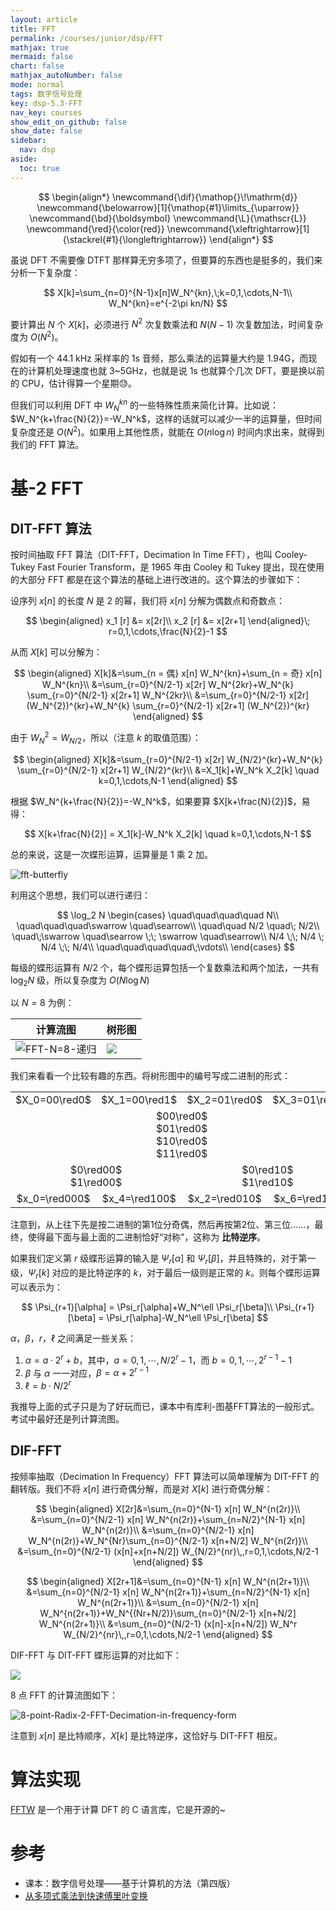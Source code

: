 ```yaml
---
layout: article
title: FFT
permalink: /courses/junior/dsp/FFT
mathjax: true
mermaid: false
chart: false
mathjax_autoNumber: false
mode: normal
tags: 数字信号处理
key: dsp-5.3-FFT
nav_key: courses
show_edit_on_github: false
show_date: false
sidebar:
  nav: dsp
aside:
  toc: true
---
```


<!--more-->

$$
\begin{align*}
\newcommand{\dif}{\mathop{}\!\mathrm{d}}
\newcommand{\belowarrow}[1]{\mathop{#1}\limits_{\uparrow}}
\newcommand{\bd}{\boldsymbol}
\newcommand{\L}{\mathscr{L}}
\newcommand{\red}{\color{red}}
\newcommand{\xleftrightarrow}[1]{\stackrel{#1}{\longleftrightarrow}}
\end{align*}
$$

虽说 DFT 不需要像 DTFT 那样算无穷多项了，但要算的东西也是挺多的，我们来分析一下复杂度：

$$
X[k]=\sum_{n=0}^{N-1}x[n]W_N^{kn},\;k=0,1,\cdots,N-1\\
W_N^{kn}=e^{-2\pi kn/N}
$$

要计算出 $N$ 个 $X[k]$，必须进行 $N^2$ 次复数乘法和 $N(N-1)$ 次复数加法，时间复杂度为 $O(N^2)$。

假如有一个 44.1 kHz 采样率的 1s 音频，那么乘法的运算量大约是 1.94G，而现在的计算机处理速度也就 3~5GHz，也就是说 1s 也就算个几次 DFT，要是换以前的 CPU，估计得算一个星期😓。

但我们可以利用 DFT 中 $W_N^{kn}$ 的一些特殊性质来简化计算。比如说：$W_N^{k+\frac{N}{2}}=-W_N^k$，这样的话就可以减少一半的运算量，但时间复杂度还是 $O(N^2)$。如果用上其他性质，就能在 $O(n\log n)$ 时间内求出来，就得到我们的 FFT 算法。

# 基-2 FFT

## DIT-FFT 算法

按时间抽取 FFT 算法（DIT-FFT，Decimation In Time FFT），也叫 Cooley-Tukey Fast Fourier Transform，是 1965 年由 Cooley 和 Tukey 提出，现在使用的大部分 FFT 都是在这个算法的基础上进行改进的。这个算法的步骤如下：

设序列 $x[n]$ 的长度 $N$ 是 $2$ 的幂，我们将 $x[n]$ 分解为偶数点和奇数点：

$$
\begin{aligned}
  x_1 [r] &= x[2r]\\
  x_2 [r] &= x[2r+1]
\end{aligned}\; r=0,1,\cdots,\frac{N}{2}-1
$$

从而 $X[k]$ 可以分解为：

$$
\begin{aligned}
  X[k]&=\sum_{n = 偶} x[n] W_N^{kn}+\sum_{n = 奇} x[n] W_N^{kn}\\
  &=\sum_{r=0}^{N/2-1} x[2r] W_N^{2kr}+W_N^{k} \sum_{r=0}^{N/2-1} x[2r+1] W_N^{2kr}\\
  &=\sum_{r=0}^{N/2-1} x[2r] (W_N^{2})^{kr}+W_N^{k} \sum_{r=0}^{N/2-1} x[2r+1] (W_N^{2})^{kr}
\end{aligned}
$$

由于 $W_N^2=W_{N/2}$，所以（注意 $k$ 的取值范围）：

$$
\begin{aligned}
  X[k]&=\sum_{r=0}^{N/2-1} x[2r] W_{N/2}^{kr}+W_N^{k} \sum_{r=0}^{N/2-1} x[2r+1] W_{N/2}^{kr}\\
  &=X_1[k]+W_N^k X_2[k] \quad k=0,1,\cdots,N-1
\end{aligned}
$$

根据 $W_N^{k+\frac{N}{2}}=-W_N^k$，如果要算 $X[k+\frac{N}{2}]$，易得：

$$
X[k+\frac{N}{2}] = X_1[k]-W_N^k X_2[k] \quad k=0,1,\cdots,N-1
$$

总的来说，这是一次蝶形运算，运算量是 1 乘 2 加。

<!-- ![fft-butterfly](/assets/images/fft-butterfly.png) -->

![fft-butterfly](https://i.loli.net/2020/12/03/YgU6vSwOE3kp5uN.png)

利用这个思想，我们可以进行递归：

$$
\log_2 N
\begin{cases}
\quad\quad\quad\quad N\\
\quad\quad\quad\swarrow \quad\searrow\\
\quad\quad N/2 \quad\; N/2\\
\quad\;\swarrow \quad\searrow \;\; \swarrow \quad\searrow\\
N/4 \;\; N/4 \; N/4 \;\; N/4\\
\quad\quad\quad\quad\;\vdots\\
\end{cases}
$$

每级的蝶形运算有 $N/2$ 个，每个蝶形运算包括一个复数乘法和两个加法，一共有 $\log_2 N$ 级，所以复杂度为 $O(N\log N)$

以 $N=8$ 为例：

<!-- ![FFT-N=8-递归](/assets/images/FFT-N=8-递归.png) -->

|计算流图|树形图|
|-------|-----|
|![FFT-N=8-递归](https://i.loli.net/2020/12/03/CkHVYhM86XbuAUR.png)|![](https://yangyh408.me/images/post_images/%E5%BF%AB%E9%80%9F%E5%82%85%E7%AB%8B%E5%8F%B6%E5%8F%98%E6%8D%A2(FFT)-01.png)|

我们来看看一个比较有趣的东西。将树形图中的编号写成二进制的形式：


<table>
<tr>
  <td style="text-align:center" colspan="1">$X_0=00\red0$</td>
  <td style="text-align:center" colspan="1">$X_1=00\red1$</td>
  <td style="text-align:center" colspan="1">$X_2=01\red0$</td>
  <td style="text-align:center" colspan="1">$X_3=01\red1$</td>
  <td style="text-align:center" colspan="1">$X_4=10\red0$</td>
  <td style="text-align:center" colspan="1">$X_5=10\red1$</td>
  <td style="text-align:center" colspan="1">$X_6=11\red0$</td>
  <td style="text-align:center" colspan="1">$X_7=11\red1$</td>
</tr>
<tr>
  <td style="text-align:center" colspan="4">$00\red0$<br>$01\red0$<br>$10\red0$<br>$11\red0$</td>
  <td style="text-align:center" colspan="4">$00\red1$<br>$01\red1$<br>$10\red1$<br>$11\red1$</td>
</tr>
<tr>
  <td style="text-align:center" colspan="2">$0\red00$<br>$1\red00$</td>
  <td style="text-align:center" colspan="2">$0\red10$<br>$1\red10$</td>
  <td style="text-align:center" colspan="2">$0\red01$<br>$1\red01$</td>
  <td style="text-align:center" colspan="2">$0\red11$<br>$1\red11$</td>
</tr>
<tr>
  <td style="text-align:center" colspan="1">$x_0=\red000$</td>
  <td style="text-align:center" colspan="1">$x_4=\red100$</td>
  <td style="text-align:center" colspan="1">$x_2=\red010$</td>
  <td style="text-align:center" colspan="1">$x_6=\red110$</td>
  <td style="text-align:center" colspan="1">$x_1=\red001$</td>
  <td style="text-align:center" colspan="1">$x_5=\red101$</td>
  <td style="text-align:center" colspan="1">$x_3=\red011$</td>
  <td style="text-align:center" colspan="1">$x_7=\red111$</td>
</tr>
</table>

注意到，从上往下先是按二进制的第1位分奇偶，然后再按第2位、第三位……，最终，使得最下面与最上面的二进制恰好“对称”，这称为 **比特逆序**。

如果我们定义第 $r$ 级蝶形运算的输入是 $\Psi_r[\alpha]$ 和 $\Psi_r[\beta]$，并且特殊的，对于第一级，$\Psi_r[k]$ 对应的是比特逆序的 $k$，对于最后一级则是正常的 $k$。则每个蝶形运算可以表示为：

$$
\Psi_{r+1}[\alpha] = \Psi_r[\alpha]+W_N^\ell \Psi_r[\beta]\\
\Psi_{r+1}[\beta] = \Psi_r[\alpha]-W_N^\ell \Psi_r[\beta]
$$

$\alpha$，$\beta$，$r$，$\ell$ 之间满足一些关系：

1. $\alpha=a\cdot 2^r+b$，其中，$a=0,1,\cdots,N/2^r-1$，而 $b=0,1,\cdots,2^{r-1}-1$
2. $\beta$ 与 $\alpha$ 一一对应，$\beta=\alpha+2^{r-1}$
3. $\ell=b\cdot N/2^r$

我推导上面的式子只是为了好玩而已，课本中有库利-图基FFT算法的一般形式。考试中最好还是列计算流图。



## DIF-FFT

按频率抽取（Decimation In Frequency）FFT 算法可以简单理解为 DIT-FFT 的翻转版。我们不将 $x[n]$ 进行奇偶分解，而是对 $X[k]$ 进行奇偶分解：

$$
\begin{aligned}
X[2r]&=\sum_{n=0}^{N-1} x[n] W_N^{n(2r)}\\
&=\sum_{n=0}^{N/2-1} x[n] W_N^{n(2r)}+\sum_{n=N/2}^{N-1} x[n] W_N^{n(2r)}\\
&=\sum_{n=0}^{N/2-1} x[n] W_N^{n(2r)}+W_N^{Nr}\sum_{n=0}^{N/2-1} x[n+N/2] W_N^{n(2r)}\\
&=\sum_{n=0}^{N/2-1} (x[n]+x[n+N/2]) W_{N/2}^{nr}\,,r=0,1,\cdots,N/2-1
\end{aligned}
$$

$$
\begin{aligned}
X[2r+1]&=\sum_{n=0}^{N-1} x[n] W_N^{n(2r+1)}\\
&=\sum_{n=0}^{N/2-1} x[n] W_N^{n(2r+1)}+\sum_{n=N/2}^{N-1} x[n] W_N^{n(2r+1)}\\
&=\sum_{n=0}^{N/2-1} x[n] W_N^{n(2r+1)}+W_N^{(Nr+N/2)}\sum_{n=0}^{N/2-1} x[n+N/2] W_N^{n(2r+1)}\\
&=\sum_{n=0}^{N/2-1} (x[n]-x[n+N/2]) W_N^r W_{N/2}^{nr}\,,r=0,1,\cdots,N/2-1
\end{aligned}
$$

DIF-FFT 与 DIT-FFT 蝶形运算的对比如下：

![](https://www.rfwireless-world.com/images/decimation-in-time-frequency.jpg)

8 点 FFT 的计算流图如下：

<!-- ![8-point-Radix-2-FFT-Decimation-in-frequency-form](/assets/images/8-point-Radix-2-FFT-Decimation-in-frequency-form.png) -->

![8-point-Radix-2-FFT-Decimation-in-frequency-form](https://i.loli.net/2020/12/05/ZSvUPcEljrwt1f6.png)

注意到 $x[n]$ 是比特顺序，$X[k]$ 是比特逆序，这恰好与 DIT-FFT 相反。 

# 算法实现

[FFTW](http://www.fftw.org/) 是一个用于计算 DFT 的 C 语言库，它是开源的~

# 参考

* 课本：数字信号处理——基于计算机的方法（第四版）
* [从多项式乘法到快速傅里叶变换](http://blog.miskcoo.com/2015/04/polynomial-multiplication-and-fast-fourier-transform)